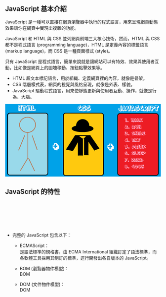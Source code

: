 ## JavaScript 基本介紹

JavaScript 是一種可以直接在網頁瀏覽器中執行的程式語言，用來呈現網頁動態效果讓你在網頁中實現出複雜的功能。

JavaScript 和 HTML 與 CSS 並列網頁前端三大核心技術，然而，HTML 與 CSS 都不是程式語言 (programming language)，HTML 是定義內容的標籤語言 (markup language)，而 CSS 是一種頁面樣式 (style)。

只有 JavaScript 是程式語言，簡單來說就是讓網站可以有特效、效果與使用者互動，比如像是網頁上的圖塊移動、按鈕點擊效果等。

- HTML 超文本標記語言，用於組織、定義網頁裡的內容，就像是骨架。
- CSS 階層樣式表，網頁的視覺與風格呈現，就像是外表、樣貌。
- JavaScript 驅動程式語言，用來使靜態更新與使用者互動、操作，就像是行為、大腦。

<img src="assets/md/img/html_css_js.png" alt="HTML、CSS、JS" class="imgCenter middleImg">

## JavaScript 的特性

<br>
<br>
<br>
<br>
<br>



- 完整的 JavaScript 包含以下：

  - ECMAScript： <br>
  是語法標準的規格書，由 ECMA International 組織訂定了語法標準，而各軟體工具採用其制訂的標準，逕行開發出各自版本的 JavaScript。

  - BOM (瀏覽器物件模型)：<br>
  BOM

  - DOM (文件物件模型)：<br>
  DOM
  <br>




